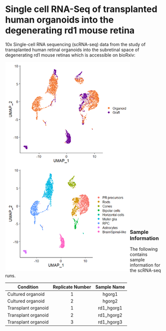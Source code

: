 # Single cell RNA-Seq of transplanted human organoids into the degenerating rd1 mouse retina

10x Single-cell RNA sequencing (scRNA-seq) data from the study of transplanted human retinal organoids into the subretinal space of degenerating rd1 mouse retinas which is accessible on bioRxiv:

<img align="left" src="./image/sample.png" width="400"><img align="left" src="./image/celltype.png" width="400"/>
<br>
<br>
<br>
<br>
<br>
<br>
<br>
<br>
<br>
<br>
<br>
<br>
<br>
<br>
<br>
<br>
<br>
<br>
<br>
<br>
<br>
<br>
<br>
<br>
<br>
<br>
<br>
<br>
<br>
<br>

### Sample Information
The following contains sample information for the scRNA-seq runs.

| Condition        | Replicate Number           | Sample Name  |
| ------------- |:-------------:|:-----:|
Cultured organoid | 1 |hgorg1
Cultured organoid | 2 |hgorg2
Transplant organoid | 1 |rd1_hgorg1
Transplant organoid | 2 |rd1_hgorg2
Transplant organoid | 3 |rd1_hgorg3

